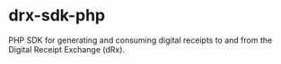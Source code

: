 # drx-sdk-php

PHP SDK for generating and consuming digital receipts to and from the Digital Receipt Exchange (dRx).